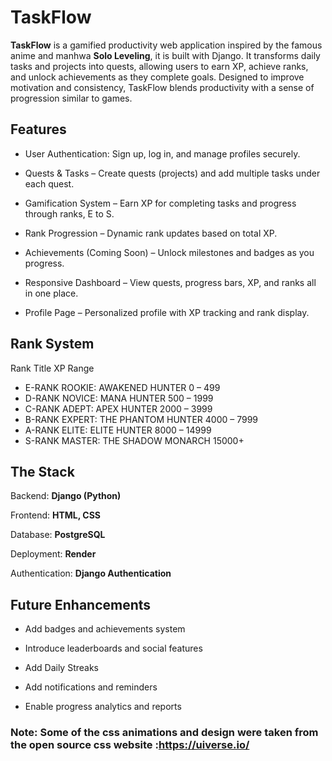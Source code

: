 # TaskFlow #

**TaskFlow** is a gamified productivity web application inspired by the famous anime and manhwa **Solo Leveling**, it is built with Django. It transforms daily tasks and projects into quests, allowing users to earn XP, achieve ranks, and unlock achievements as they complete goals. Designed to improve motivation and consistency, TaskFlow blends productivity with a sense of progression similar to games.

## Features ##

- User Authentication: Sign up, log in, and manage profiles securely.

- Quests & Tasks – Create quests (projects) and add multiple tasks under each quest.

- Gamification System – Earn XP for completing tasks and progress through ranks, E to S.

- Rank Progression – Dynamic rank updates based on total XP.

- Achievements (Coming Soon) – Unlock milestones and badges as you progress.

- Responsive Dashboard – View quests, progress bars, XP, and ranks all in one place.

- Profile Page – Personalized profile with XP tracking and rank display.

## Rank System ##
Rank Title	                    XP Range
- E-RANK ROOKIE: AWAKENED HUNTER	0 – 499
- D-RANK NOVICE: MANA HUNTER	500 – 1999
- C-RANK ADEPT: APEX HUNTER	2000 – 3999
- B-RANK EXPERT: THE PHANTOM HUNTER	4000 – 7999
- A-RANK ELITE: ELITE HUNTER	8000 – 14999
- S-RANK MASTER: THE SHADOW MONARCH	15000+

## The Stack ##

Backend: **Django (Python)**

Frontend: **HTML, CSS**

Database: **PostgreSQL**

Deployment: **Render**

Authentication: **Django Authentication**

## Future Enhancements ##

 - Add badges and achievements  system

 - Introduce leaderboards and social features

 - Add Daily Streaks

 - Add notifications and reminders

 - Enable progress analytics and reports

### Note: Some of the css animations and design were taken from the open source css website :https://uiverse.io/ ###